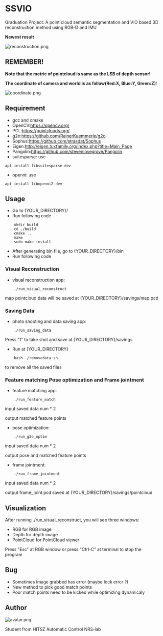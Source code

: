 # SSVIO
Graduation Project: A point cloud semantic segmentation and VIO based 3D reconstruction method using RGB-D and IMU

**Newest result**

![reconstruction.png](https://github.com/StarRealMan/SSVIO/blob/main/images/reconstruction.png?raw=true)

## REMEMBER!
**Note that the metric of pointcloud is same as the LSB of depth sensor!**

**The coordinate of camera and world is as follow(Red:X, Blue:Y, Green:Z):**

![coordinate.png](https://github.com/StarRealMan/SSVIO/blob/main/images/coordinate.png?raw=true)

## Requirement
* gcc and cmake
* OpenCV:<https://opencv.org/>
* PCL:<https://pointclouds.org/>
* g2o:<https://github.com/RainerKuemmerle/g2o>
* Sophus:<https://github.com/strasdat/Sophus>
* Eigen:<http://eigen.tuxfamily.org/index.php?title=Main_Page>
* Pangolin:<https://github.com/stevenlovegrove/Pangolin>
* suitesparse:
use
```
apt install libsuitesparse-dev
```
* openni:
use 
```
apt install libopenni2-dev
```

## Usage
* Go to {YOUR_DIRECTORY}/
* Run following code
```
    mkdir build
    cd ./build
    cmake ..
    make
    sudo make install
```
* After generating bin file, go to {YOUR_DIRECTORY}/bin
* Run following code

### Visual Reconstruction
* visual reconstruction app:
```
    ./run_visual_reconstruct
```
map pointcloud data will be saved at {YOUR_DIRECTORY}/savings/map.pcd

### Saving Data
* photo shooting and data saving app:
```
    ./run_saving_data
```
Press "t" to take shot and save at {YOUR_DIRECTORY}/savings

* Run at {YOUR_DIRECTORY}
```
    bash ./removedata.sh
```
to remove all the saved files

### Feature matching Pose optimization and Frame jointment
* feature matching app:
```
    ./run_feature_match
```
input saved data num * 2

output matched feature points

* pose optimization:
```
    ./run_g2o_optim
```
input saved data num * 2

output pose and matched feature points

* frame jointment:
```
    ./run_frame_jointment
```
input saved data num * 2

output frame_joint.pcd saved at  {YOUR_DIRECTORY}/savings/pointcloud

## Visualization
After running ./run_visual_reconstruct, you will see three windows:
* RGB for RGB image
* Depth for depth image
* PointCloud for PointCloud viewer

Press "Esc" at RGB window or press "Ctrl-C" at terminal to stop the program

## Bug
* Sometimes image grabbed has error (maybe lock error ?)
* New method to pick good match points
* Poor match points need to be kicked while optimizing dynamicaly



## Author

![avatar.png](https://github.com/StarRealMan/SSVIO/blob/main/images/avatar.png?raw=true)

Student from HITSZ Automatic Control NRS-lab